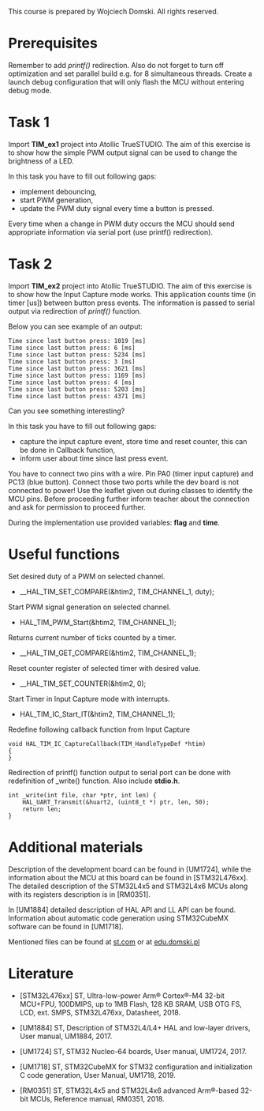 This course is prepared by Wojciech Domski.
All rights reserved.

# Prerequisites

Remember to add *printf()* redirection.
Also do not forget to turn off optimization and 
set parallel build e.g. for 8 simultaneous threads.
Create a launch debug configuration that 
will only flash the MCU without entering debug mode.

# Task 1

Import **TIM_ex1** project into Atollic TrueSTUDIO.
The aim of this exercise is to show how the simple PWM 
output signal can be used to change the 
brightness of a LED.

In this task you have to fill out following gaps:

- implement debouncing,
- start PWM generation,
- update the PWM duty signal every time a button is pressed.

Every time when a change in PWM duty occurs 
the MCU should send appropriate information via 
serial port (use printf() redirection).

# Task 2

Import **TIM_ex2** project into Atollic TrueSTUDIO.
The aim of this exercise is to show how the Input Capture 
mode works. This application counts time (in timer [us])
between button press events. The information is passed to 
serial output via redirection of *printf()* function.

Below you can see example of an output:

```
Time since last button press: 1019 [ms]
Time since last button press: 6 [ms]
Time since last button press: 5234 [ms]
Time since last button press: 3 [ms]
Time since last button press: 3621 [ms]
Time since last button press: 1169 [ms]
Time since last button press: 4 [ms]
Time since last button press: 5203 [ms]
Time since last button press: 4371 [ms]
```

Can you see something interesting?

In this task you have to fill out following gaps:

- capture the input capture event, store time and reset counter, 
this can be done in Callback function,
- inform user about time since last press event.

You have to connect two pins with a wire. Pin PA0 (timer input 
capture) and PC13 (blue button). Connect those two ports 
while the dev board is not connected to power!
Use the leaflet given out during classes to identify the 
MCU pins.
Before proceeding further inform teacher about the connection 
and ask for permission to proceed further.

During the implementation use provided variables: **flag** and **time**.

# Useful functions

Set desired duty of a PWM on selected channel.
- __HAL_TIM_SET_COMPARE(&htim2, TIM_CHANNEL_1, duty);

Start PWM signal generation on selected channel.
- HAL_TIM_PWM_Start(&htim2, TIM_CHANNEL_1);

Returns current number of ticks counted by a timer.
- __HAL_TIM_GET_COMPARE(&htim2, TIM_CHANNEL_1);

Reset counter register of selected timer with desired value.
- __HAL_TIM_SET_COUNTER(&htim2, 0);

Start Timer in Input Capture mode with interrupts.
- HAL_TIM_IC_Start_IT(&htim2, TIM_CHANNEL_1);

Redefine following callback function from Input Capture
```
void HAL_TIM_IC_CaptureCallback(TIM_HandleTypeDef *htim)
{
}
```

Redirection of printf() function output to serial port 
can be done with redefinition of _write() function.
Also include **stdio.h**.

```
int _write(int file, char *ptr, int len) {
	HAL_UART_Transmit(&huart2, (uint8_t *) ptr, len, 50);
	return len;
}
```

# Additional materials

Description of the development board can be found in [UM1724], 
while the information about the MCU at this board can be found in [STM32L476xx]. 
The detailed description of the STM32L4x5 and STM32L4x6 MCUs along 
with its registers description is in [RM0351].

In [UM1884] detailed description of HAL API and LL API can be found. 
Information about automatic code generation using STM32CubeMX software 
can be found in [UM1718].

Mentioned files can be found at [st.com](https://www.st.com) or at [edu.domski.pl](https://edu.domski.pl/kursy/advanced-robot-control/arc-laboratory/)

# Literature

- [STM32L476xx] ST, Ultra-low-power Arm® Cortex®-M4 32-bit MCU+FPU, 100DMIPS, up to 1MB Flash, 128 KB SRAM, USB OTG FS, LCD, ext. SMPS, STM32L476xx, Datasheet, 2018.

- [UM1884] ST, Description of STM32L4/L4+ HAL and low-layer drivers, User manual, UM1884, 2017.

- [UM1724] ST, STM32 Nucleo-64 boards, User manual, UM1724, 2017.

- [UM1718] ST, STM32CubeMX for STM32 configuration and initialization C code generation, User Manual, UM1718, 2019.

- [RM0351] ST, STM32L4x5 and STM32L4x6 advanced Arm®-based 32-bit MCUs, Reference manual, RM0351, 2018.



